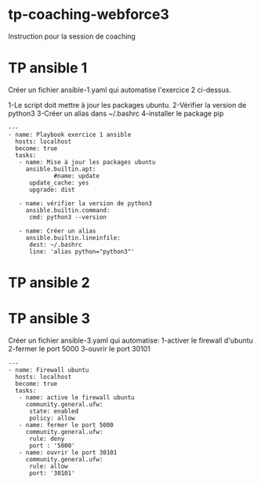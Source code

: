 # tp-coaching-webforce3
Instruction pour la session de coaching
# TP ansible 1
Créer un fichier ansible-1.yaml qui automatise l'exercice 2 ci-dessus.

1-Le script doit mettre à jour les packages ubuntu.
2-Vérifier la version de python3
3-Créer un alias dans ~/.bashrc
4-installer le package pip
```
---
- name: Playbook exercice 1 ansible
  hosts: localhost
  become: true
  tasks:
   - name: Mise à jour les packages ubuntu
     ansible.builtin.apt:
             #name: update
      update_cache: yes
      upgrade: dist

   - name: vérifier la version de python3
     ansible.builtin.command:
      cmd: python3 --version

   - name: Créer un alias
     ansible.builtin.lineinfile:
      dest: ~/.bashrc
      line: 'alias python="python3"'
```
# TP ansible 2

# TP ansible 3
 Créer un fichier ansible-3.yaml qui automatise:
 1-activer le firewall d'ubuntu
2-fermer le port 5000
3-ouvrir le port 30101
```
---
- name: Firewall ubuntu
  hosts: localhost
  become: true
  tasks:
   - name: active le firewall ubuntu
     community.general.ufw:
      state: enabled
      policy: allow
   - name: fermer le port 5000
     community.general.ufw:
      rule: deny
      port : '5000'
   - name: ouvrir le port 30101
     community.general.ufw:
      rule: allow
      port: '30101'
```
